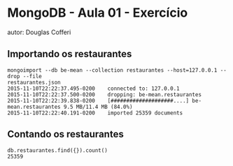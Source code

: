 # MongoDB - Aula 01 - Exercício
autor: Douglas Cofferi

## Importando os restaurantes

```
mongoimport --db be-mean --collection restaurantes --host=127.0.0.1 --drop --file
restaurantes.json
2015-11-10T22:22:37.495-0200    connected to: 127.0.0.1
2015-11-10T22:22:37.500-0200    dropping: be-mean.restaurantes
2015-11-10T22:22:39.838-0200    [####################....] be-mean.restaurantes 9.5 MB/11.4 MB (84.0%)
2015-11-10T22:22:40.191-0200    imported 25359 documents

```

## Contando os restaurantes

```
db.restaurantes.find({}).count()
25359

```